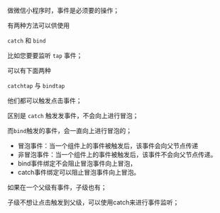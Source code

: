 做微信小程序时，事件是必须要的操作；

有两种方法可以供使用

`catch` 和 `bind`

比如您要要监听 `tap` 事件；

可以有下面两种

`catchtap` 与 `bindtap`

他们都可以触发点击事件；

区别是 `catch` 触发发事件，不会向上进行冒泡；

而`bind`触发的事件，会一直向上进行冒泡的；

- 冒泡事件：当一个组件上的事件被触发后，该事件会向父节点传递
- 非冒泡事件：当一个组件上的事件被触发后，该事件不会向父节点传递。
- bind事件绑定不会阻止冒泡事件向上冒泡，
- catch事件绑定可以阻止冒泡事件向上冒泡。

如果在一个父级有事件，子级也有；

子级不想让点击触发到父级，可以使用catch来进行事件监听；